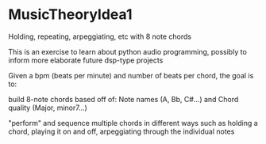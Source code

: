 # MusicTheoryIdea1
Holding, repeating, arpeggiating, etc with 8 note chords

This is an exercise to learn about python audio programming, possibly to inform more elaborate future dsp-type projects

Given a bpm (beats per minute) and number of beats per chord, the goal is to:

build 8-note chords based off of:
  Note names (A, Bb, C#...) and 
  Chord quality (Major, minor7...)

"perform" and sequence multiple chords in different ways such as 
  holding a chord, 
  playing it on and off, 
  arpeggiating through the individual notes
